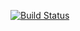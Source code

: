 [![Build Status](https://travis-ci.org/1knowledge1/tree_t.svg?branch=master)](https://travis-ci.org/1knowledge1/tree_t)

